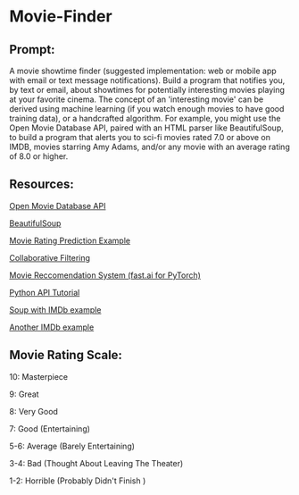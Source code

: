 # Movie-Finder
## Prompt:
A movie showtime finder (suggested implementation: web or mobile app with email or text message notifications). Build a program that notifies you, by text or email, about showtimes for potentially interesting movies playing at your favorite cinema. The concept of an 'interesting movie' can be derived using machine learning (if you watch enough movies to have good training data), or a handcrafted algorithm. For example, you might use the Open Movie Database API, paired with an HTML parser like BeautifulSoup, to build a program that alerts you to sci-fi movies rated 7.0 or above on IMDB, movies starring Amy Adams, and/or any movie with an average rating of 8.0 or higher.


## Resources:
[Open Movie Database API](http://www.omdbapi.com/)

[BeautifulSoup](https://www.crummy.com/software/BeautifulSoup/bs4/doc/)

[Movie Rating Prediction Example](https://www.kaggle.com/sherinclaudia/movie-rating-prediction/notebook/)

[Collaborative Filtering](https://codeburst.io/explanation-of-recommender-systems-in-information-retrieval-13077e1d916c)

[Movie Reccomendation System (fast.ai for PyTorch)](https://towardsdatascience.com/fast-ai-season-1-episode-5-1-movie-recommendation-using-fastai-a53ed8e41269)

[Python API Tutorial](https://www.dataquest.io/blog/python-api-tutorial/)

[Soup with IMDb example](https://www.dataquest.io/blog/web-scraping-beautifulsoup/)

[Another IMDb example](https://medium.com/@kimdang229/python-and-beautifulsoup-web-scraping-tutorial-1d47e7a38fab)




## Movie Rating Scale:
10: Masterpiece

9: Great

8: Very Good

7: Good (Entertaining)

5-6: Average (Barely Entertaining)

3-4: Bad (Thought About Leaving The Theater)

1-2: Horrible (Probably Didn't Finish )

